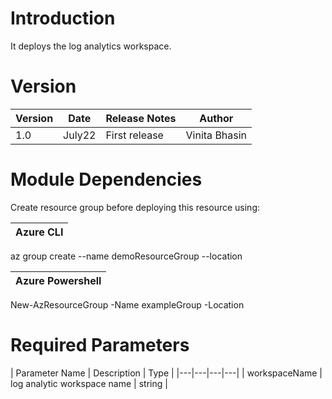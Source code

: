 # Introduction 
It deploys the log analytics workspace.

# Version
| Version | Date | Release Notes | Author |
|---|---|---|---|
| 1.0 | July22 | First release | Vinita Bhasin |

# Module Dependencies
Create resource group before deploying this resource using:

| Azure CLI |
|---|
az group create --name demoResourceGroup --location <region>

| Azure Powershell |
|---|
New-AzResourceGroup -Name exampleGroup -Location <region>

# Required Parameters 
| Parameter Name | Description | Type | 
|---|---|---|---|
| workspaceName | log analytic workspace name | string |
